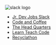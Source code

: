 ![slack logo](https://kironroy.github.io/slack.svg)

<ul>
<li><a href="https://jrdevjobs.slack.com/">Jr. Dev Jobs Slack</a></li>
<li><a href="https://codeandcoffee.slack.com">Code and Coffee</a></li>
<li><a href="https://thehq.slack.com/"> The Head Quarters</a></li>
<li><a href="https://learnteachcode.slack.com">Learn Teach Code</a></li>
<li><a href="https://recyclathon.slack.com">Recyclathon</a></li>
</ul>
